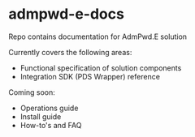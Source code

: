# admpwd-e-docs
Repo contains documentation for AdmPwd.E solution

Currently covers the following areas:
* Functional specification of solution components
* Integration SDK (PDS Wrapper) reference 

Coming soon:
* Operations guide
* Install guide
* How-to's and FAQ

